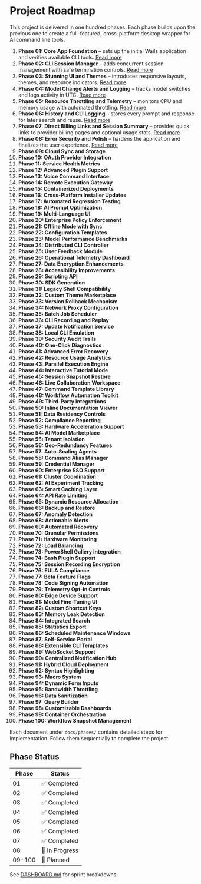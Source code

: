 # Project Roadmap

This project is delivered in one hundred phases. Each phase builds upon the previous one to create a full-featured, cross-platform desktop wrapper for AI command line tools.

1. **Phase 01: Core App Foundation** – sets up the initial Wails application and verifies available CLI tools. [Read more](phases/phase01_core_app_foundation.md)
2. **Phase 02: CLI Session Manager** – adds concurrent session management with safe termination controls. [Read more](phases/phase02_cli_session_manager.md)
3. **Phase 03: Stunning UI and Themes** – introduces responsive layouts, themes, and resource indicators. [Read more](phases/phase03_stunning_ui_and_themes.md)
4. **Phase 04: Model Change Alerts and Logging** – tracks model switches and logs activity in UTC. [Read more](phases/phase04_model_change_alerts_and_logging.md)
5. **Phase 05: Resource Throttling and Telemetry** – monitors CPU and memory usage with automated throttling. [Read more](phases/phase05_resource_throttling_and_telemetry.md)
6. **Phase 06: History and CLI Logging** – stores every prompt and response for later search and reuse. [Read more](phases/phase06_history_and_cli_logging.md)
7. **Phase 07: Direct Billing Links and Session Summary** – provides quick links to provider billing pages and optional usage stats. [Read more](phases/phase07_direct_billing_links_and_session_summary.md)
8. **Phase 08: Error Security and Polish** – hardens the application and finalizes the user experience. [Read more](phases/phase08_error_security_and_polish.md)
9. **Phase 09: Cloud Sync and Storage**
10. **Phase 10: OAuth Provider Integration**
11. **Phase 11: Service Health Metrics**
12. **Phase 12: Advanced Plugin Support**
13. **Phase 13: Voice Command Interface**
14. **Phase 14: Remote Execution Gateway**
15. **Phase 15: Containerized Deployments**
16. **Phase 16: Cross-Platform Installer Updates**
17. **Phase 17: Automated Regression Testing**
18. **Phase 18: AI Prompt Optimization**
19. **Phase 19: Multi-Language UI**
20. **Phase 20: Enterprise Policy Enforcement**
21. **Phase 21: Offline Mode with Sync**
22. **Phase 22: Configuration Templates**
23. **Phase 23: Model Performance Benchmarks**
24. **Phase 24: Distributed CLI Controller**
25. **Phase 25: User Feedback Module**
26. **Phase 26: Operational Telemetry Dashboard**
27. **Phase 27: Data Encryption Enhancements**
28. **Phase 28: Accessibility Improvements**
29. **Phase 29: Scripting API**
30. **Phase 30: SDK Generation**
31. **Phase 31: Legacy Shell Compatibility**
32. **Phase 32: Custom Theme Marketplace**
33. **Phase 33: Version Rollback Mechanism**
34. **Phase 34: Network Proxy Configuration**
35. **Phase 35: Batch Job Scheduler**
36. **Phase 36: CLI Recording and Replay**
37. **Phase 37: Update Notification Service**
38. **Phase 38: Local CLI Emulation**
39. **Phase 39: Security Audit Trails**
40. **Phase 40: One-Click Diagnostics**
41. **Phase 41: Advanced Error Recovery**
42. **Phase 42: Resource Usage Analytics**
43. **Phase 43: Parallel Execution Engine**
44. **Phase 44: Interactive Tutorial Mode**
45. **Phase 45: Session Snapshot Restore**
46. **Phase 46: Live Collaboration Workspace**
47. **Phase 47: Command Template Library**
48. **Phase 48: Workflow Automation Toolkit**
49. **Phase 49: Third-Party Integrations**
50. **Phase 50: Inline Documentation Viewer**
51. **Phase 51: Data Residency Controls**
52. **Phase 52: Compliance Reporting**
53. **Phase 53: Hardware Acceleration Support**
54. **Phase 54: AI Model Marketplace**
55. **Phase 55: Tenant Isolation**
56. **Phase 56: Geo-Redundancy Features**
57. **Phase 57: Auto-Scaling Agents**
58. **Phase 58: Command Alias Manager**
59. **Phase 59: Credential Manager**
60. **Phase 60: Enterprise SSO Support**
61. **Phase 61: Cluster Coordination**
62. **Phase 62: AI Experiment Tracking**
63. **Phase 63: Smart Caching Layer**
64. **Phase 64: API Rate Limiting**
65. **Phase 65: Dynamic Resource Allocation**
66. **Phase 66: Backup and Restore**
67. **Phase 67: Anomaly Detection**
68. **Phase 68: Actionable Alerts**
69. **Phase 69: Automated Recovery**
70. **Phase 70: Granular Permissions**
71. **Phase 71: Hardware Monitoring**
72. **Phase 72: Load Balancing**
73. **Phase 73: PowerShell Gallery Integration**
74. **Phase 74: Bash Plugin Support**
75. **Phase 75: Session Recording Encryption**
76. **Phase 76: EULA Compliance**
77. **Phase 77: Beta Feature Flags**
78. **Phase 78: Code Signing Automation**
79. **Phase 79: Telemetry Opt-In Controls**
80. **Phase 80: Edge Device Support**
81. **Phase 81: Model Fine-Tuning UI**
82. **Phase 82: Custom Shortcut Keys**
83. **Phase 83: Memory Leak Detection**
84. **Phase 84: Integrated Search**
85. **Phase 85: Statistics Export**
86. **Phase 86: Scheduled Maintenance Windows**
87. **Phase 87: Self-Service Portal**
88. **Phase 88: Extensible CLI Templates**
89. **Phase 89: WebSocket Support**
90. **Phase 90: Centralized Notification Hub**
91. **Phase 91: Hybrid Cloud Deployment**
92. **Phase 92: Syntax Highlighting**
93. **Phase 93: Macro System**
94. **Phase 94: Dynamic Form Inputs**
95. **Phase 95: Bandwidth Throttling**
96. **Phase 96: Data Sanitization**
97. **Phase 97: Query Builder**
98. **Phase 98: Customizable Dashboards**
99. **Phase 99: Container Orchestration**
100. **Phase 100: Workflow Snapshot Management**

Each document under `docs/phases/` contains detailed steps for implementation. Follow them sequentially to complete the project.

## Phase Status

| Phase | Status |
|-------|--------|
| 01 | ✅ Completed |
| 02 | ✅ Completed |
| 03 | ✅ Completed |
| 04 | ✅ Completed |
| 05 | ✅ Completed |
| 06 | ✅ Completed |
| 07 | ✅ Completed |
| 08 | 🚧 In Progress |
| 09-100 | 📝 Planned |

See [DASHBOARD.md](DASHBOARD.md) for sprint breakdowns.
